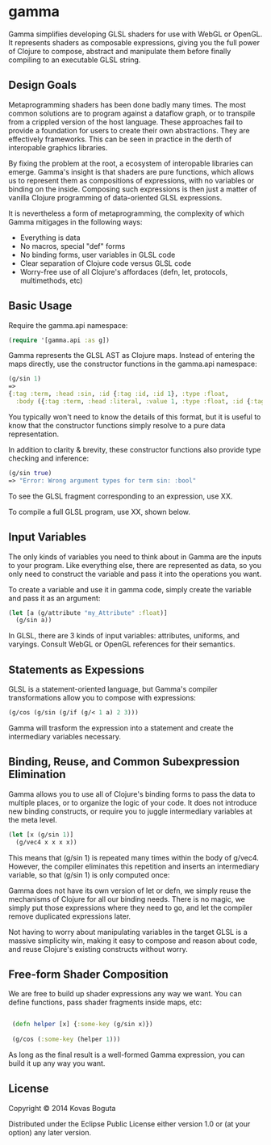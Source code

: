 # gamma

Gamma simplifies developing GLSL shaders for use with WebGL or OpenGL. It represents shaders as composable expressions, giving you the full power of Clojure to compose, abstract and manipulate them before finally compiling to an executable GLSL string. 

## Design Goals

Metaprogramming shaders has been done badly many times. The most common solutions are to program against a dataflow graph, or to transpile from a crippled version of the host language. These approaches fail to provide a foundation for users to create their own abstractions. They are effectively frameworks. This can be seen in practice in the derth of interopable graphics libraries. 

By fixing the problem at the root, a ecosystem of interopable libraries can emerge. Gamma's insight is that shaders are pure functions, which allows us to represent them as compositions of expressions, with no variables or binding on the inside. Composing such expressions is then just a matter of vanilla Clojure programming of data-oriented GLSL expressions.

It is nevertheless a form of metaprogramming, the complexity of which Gamma mitigages in the following ways:

- Everything is data
- No macros, special "def" forms
- No binding forms, user variables in GLSL code
- Clear separation of Clojure code versus GLSL code 
- Worry-free use of all Clojure's affordaces (defn, let, protocols, multimethods, etc)


## Basic Usage

Require the gamma.api namespace:
```clojure
(require '[gamma.api :as g])
```

Gamma represents the GLSL AST as Clojure maps. Instead of entering the maps directly, use the constructor functions in the gamma.api namespace:

```clojure
(g/sin 1)
=>
{:tag :term, :head :sin, :id {:tag :id, :id 1}, :type :float,
  :body ({:tag :term, :head :literal, :value 1, :type :float, :id {:tag :id, :id 2}})}
```


You typically won't need to know the details of this format, but it is useful to know that the constructor functions simply resolve to a pure data representation. 

In addition to clarity & brevity, these constructor functions also provide type checking and inference:

```clojure
(g/sin true)
=> "Error: Wrong argument types for term sin: :bool"
```

To see the GLSL fragment corresponding to an expression, use XX. 


To compile a full GLSL program, use XX, shown below. 

## Input Variables

The only kinds of variables you need to think about in Gamma are the inputs to your program. Like everything else, there are represented as data, so you only need to construct the variable and pass it into the operations you want. 

To create a variable and use it in gamma code, simply create the variable and pass it as an argument:

```clojure
(let [a (g/attribute "my_Attribute" :float)]
  (g/sin a))
```  
  
In GLSL, there are 3 kinds of input variables: attributes, uniforms, and varyings. Consult WebGL or OpenGL references for their semantics.   


## Statements as Expessions

GLSL is a statement-oriented language, but Gamma's compiler transformations allow you to compose with expressions:

```clojure
(g/cos (g/sin (g/if (g/< 1 a) 2 3)))
```

Gamma will trasform the expression into a statement and create the intermediary variables necessary.

## Binding, Reuse, and Common Subexpression Elimination

Gamma allows you to use all of Clojure's binding forms to pass the data to multiple places, or to organize the logic of your code. It does not introduce new binding constructs, or require you to juggle intermediary variables at the meta level. 

```clojure
(let [x (g/sin 1)]
  (g/vec4 x x x x))
```  

This means that (g/sin 1) is repeated many times within the body of g/vec4. However, the compiler eliminates this repetition and inserts an intermediary variable, so that (g/sin 1) is only computed once:

Gamma does not have its own version of let or defn, we simply reuse the mechanisms of Clojure for all our binding needs. There is no magic, we simply put those expressions where they need to go, and let the compiler remove duplicated expressions later.

Not having to worry about manipulating variables in the target GLSL is a massive simplicity win, making it easy to compose and reason about code, and reuse Clojure's existing constructs without worry. 


## Free-form Shader Composition

We are free to build up shader expressions any way we want. You can define functions, pass shader fragments inside maps, etc:

```clojure

 (defn helper [x] {:some-key (g/sin x)})
 
 (g/cos (:some-key (helper 1)))
```
 
As long as the final result is a well-formed Gamma expression, you can build it up any way you want. 






## License

Copyright © 2014 Kovas Boguta

Distributed under the Eclipse Public License either version 1.0 or (at
your option) any later version.
